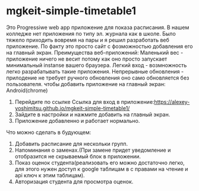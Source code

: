 # mgkeit-simple-timetable1
Это Progressiwe web app приложение для показа расписания.
В нашем колледже нет приложения по типу эл. журнала как в школе. Было тяжело приходить вовремя на пары и я решил разработать веб приложение.
По факту это просто сайт с фозможностью добавления его на главный экран.
Преимущества веб-приложений:
  Маленький вес - приложение ничего не весит потому как оно просто запускает минимальный instanse вашего браузера.
  Легкий вход - возмножность легко разрабатывать такие приложения.
  Непрерывные обновления - прилодение не требует ручного обновления оно само обновляется без пользователя.
чтобы добавить приложение на главный экран:
Android(chrome)
1) Перейдите по ссылке 
Ссылка для вход в приложение:https://alexey-yoshimitsu.github.io/mgkeit-simple-timetable1/
2) Зайдите в настройки и нажмите добавить на главный экран.
3) Приложение добавленно и работает нормально.




Что можно сделать в будующем:
1) Добавить расписание для нескольки групп.
2) Напоминания о заменах.(При замене придет уведомление и отобразится не скрываемый блок в приложении.
3) Показ оценок студента(реализовать его можно достаточно легко, для этого нужен доступ к google таблицам в с правами на чтение и api ключ к этим таблицам).
4) Авторизация студента для просмотра оценок.
